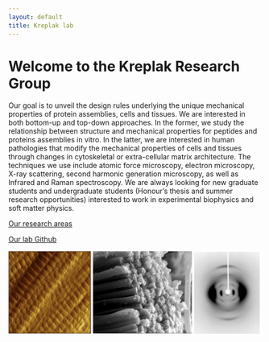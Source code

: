 ```yaml
---
layout: default
title: Kreplak lab
---
```


# Welcome to the Kreplak Research Group 

Our goal is to unveil the design rules underlying the unique mechanical properties of protein assemblies, cells and tissues. We are interested in both bottom-up and top-down approaches. In the former, we study the relationship between structure and mechanical properties for peptides and proteins assemblies in vitro. In the latter, we are interested in human pathologies that modify the mechanical properties of cells and tissues through changes in cytoskeletal or extra-cellular matrix architecture. The techniques we use include atomic force microscopy, electron microscopy, X-ray scattering, second harmonic generation microscopy, as well as Infrared and Raman spectroscopy.
We are always looking for new graduate students and undergraduate students (Honour’s thesis and summer research opportunities) interested to work in experimental biophysics and soft matter physics.


[Our research areas](research.md)

[Our lab Github](https://github.com/kreplak-research-group)

![Lab Photo](/assets/Main_page.jpg)
